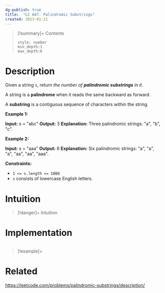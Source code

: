 ```yaml
---
dg-publish: true
title:  "LC 647. Palindromic Substrings"
created: 2023-01-21
---
```


>[!summary]+ Contents
>```toc
>style: number
>min_depth:1
>max_depth:6
>```

# Description
Given a string `s`, return _the number of **palindromic substrings** in it_.

A string is a **palindrome** when it reads the same backward as forward.

A **substring** is a contiguous sequence of characters within the string.

**Example 1:**

**Input:** s = "abc"
**Output:** 3
**Explanation:** Three palindromic strings: "a", "b", "c".

**Example 2:**

**Input:** s = "aaa"
**Output:** 6
**Explanation:** Six palindromic strings: "a", "a", "a", "aa", "aa", "aaa".

**Constraints:**

-   `1 <= s.length <= 1000`
-   `s` consists of lowercase English letters.

# Intuition

>[!danger]+ Intuition

# Implementation
```python

```

>[!example]+ 


# Related
https://leetcode.com/problems/palindromic-substrings/description/